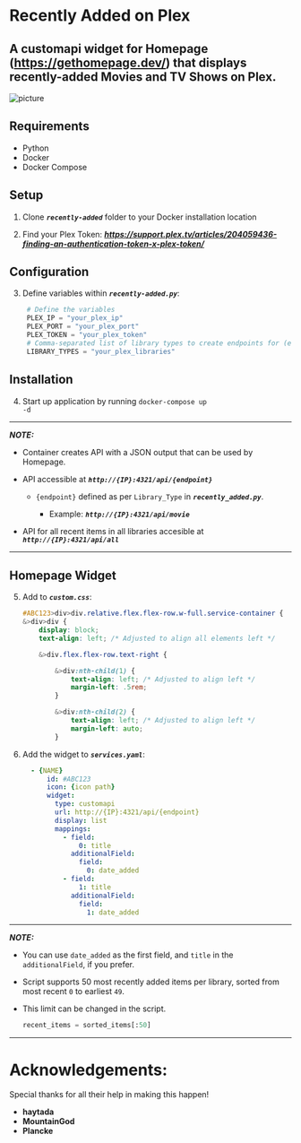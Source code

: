 # Recently Added on Plex

## A customapi widget for Homepage (https://gethomepage.dev/) that displays recently-added Movies and TV Shows on Plex.
![picture](https://i.imgur.com/umopaWL.png)
## Requirements
 - Python
 - Docker
 - Docker Compose
## Setup
1. Clone <code>_**recently-added**</code>_ folder to your Docker installation location

2. Find your Plex Token: _**https://support.plex.tv/articles/204059436-finding-an-authentication-token-x-plex-token/**_
## Configuration
3. Define variables within <code>_**recently-added.py**_</code>:

    ```python
     # Define the variables
     PLEX_IP = "your_plex_ip"
     PLEX_PORT = "your_plex_port"
     PLEX_TOKEN = "your_plex_token"
     # Comma-separated list of library types to create endpoints for (e.g. movie,show,anime)
     LIBRARY_TYPES = "your_plex_libraries"
## Installation

4. Start up application by running <code>docker-compose up -d</code>
---
_**NOTE:**_
- Container creates API with a JSON output that can be used by Homepage.

- API accessible at _**<code>http://{IP}:4321/api/{endpoint}</code>**_

  - <code>{endpoint}</code> defined as per <code>Library_Type</code> in <code>_**recently_added.py**_</code>.

    - Example: _**<code>http://{IP}:4321/api/movie</code>**_

- API for all recent items in all libraries accesible at _**<code>http://{IP}:4321/api/all</code>**_
---
## Homepage Widget
5. Add to <code>_**custom.css**_</code>:

    ```css 
    #ABC123>div>div.relative.flex.flex-row.w-full.service-container {
    &>div>div {
        display: block;
        text-align: left; /* Adjusted to align all elements left */

        &>div.flex.flex-row.text-right {

            &>div:nth-child(1) {
                text-align: left; /* Adjusted to align left */
                margin-left: .5rem;
            }

            &>div:nth-child(2) {
                text-align: left; /* Adjusted to align left */
                margin-left: auto;
            }
6. Add the widget to <code>_**services.yaml**_</code>:

    ```yaml
      - {NAME}
          id: #ABC123
          icon: {icon path}
          widget:
            type: customapi
            url: http://{IP}:4321/api/{endpoint}
            display: list
            mappings:
              - field:
                  0: title
                additionalField:
                  field:
                    0: date_added
              - field:
                  1: title
                additionalField:
                  field:
                    1: date_added
---
_**NOTE:**_
  - You can use <code>date_added</code> as the first field, and <code>title</code> in the <code>additionalField</code>, if you prefer.

  - Script supports 50 most recently added items per library, sorted from most recent <code>0</code> to earliest <code>49</code>.

  - This limit can be changed in the script.
    ```python
    recent_items = sorted_items[:50]
---
# Acknowledgements:

Special thanks for all their help in making this happen!

- **haytada**
- **MountainGod**
- **Plancke**
